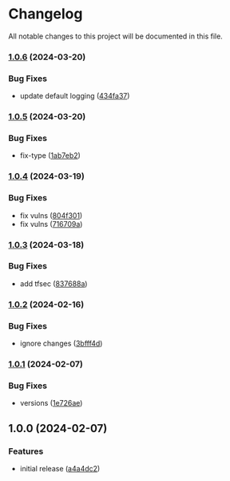 # Changelog

All notable changes to this project will be documented in this file.

### [1.0.6](https://github.com/finisterra-io/terraform-aws-eks/compare/v1.0.5...v1.0.6) (2024-03-20)


### Bug Fixes

* update default logging ([434fa37](https://github.com/finisterra-io/terraform-aws-eks/commit/434fa3780e030b40149b1b1d1d5d192712b7d67f))

### [1.0.5](https://github.com/finisterra-io/terraform-aws-eks/compare/v1.0.4...v1.0.5) (2024-03-20)


### Bug Fixes

* fix-type ([1ab7eb2](https://github.com/finisterra-io/terraform-aws-eks/commit/1ab7eb2f3d7d4b5a6ed4ed9ac75bb0f9df2502aa))

### [1.0.4](https://github.com/finisterra-io/terraform-aws-eks/compare/v1.0.3...v1.0.4) (2024-03-19)


### Bug Fixes

* fix vulns ([804f301](https://github.com/finisterra-io/terraform-aws-eks/commit/804f301d1961537b52948e534c61f48a37209f58))
* fix vulns ([716709a](https://github.com/finisterra-io/terraform-aws-eks/commit/716709ad35afa5eba8f1b64b6972e45c63527ab0))

### [1.0.3](https://github.com/finisterra-io/terraform-aws-eks/compare/v1.0.2...v1.0.3) (2024-03-18)


### Bug Fixes

* add tfsec ([837688a](https://github.com/finisterra-io/terraform-aws-eks/commit/837688aa2fee91e4d8e72f6514295597b00ff335))

### [1.0.2](https://github.com/finisterra-io/terraform-aws-eks/compare/v1.0.1...v1.0.2) (2024-02-16)


### Bug Fixes

* ignore changes ([3bfff4d](https://github.com/finisterra-io/terraform-aws-eks/commit/3bfff4d022cbaf3f0b4713919f624d21d217cfb5))

### [1.0.1](https://github.com/finisterra-io/terraform-aws-eks/compare/v1.0.0...v1.0.1) (2024-02-07)


### Bug Fixes

* versions ([1e726ae](https://github.com/finisterra-io/terraform-aws-eks/commit/1e726ae76e9e979ac2ce221500e7cde615b2aa12))

## 1.0.0 (2024-02-07)


### Features

* initial release ([a4a4dc2](https://github.com/finisterra-io/terraform-aws-eks/commit/a4a4dc2fb32756be83d1b21a3f180a4c87083554))
